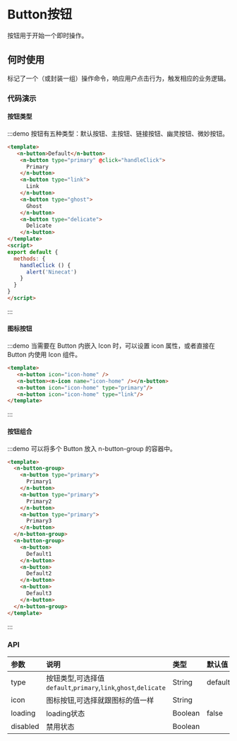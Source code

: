 # Button按钮
按钮用于开始一个即时操作。

## 何时使用
标记了一个（或封装一组）操作命令，响应用户点击行为，触发相应的业务逻辑。

### 代码演示

#### 按钮类型
:::demo 按钮有五种类型：默认按钮、主按钮、链接按钮、幽灵按钮、微妙按钮。
```html
<template>
   <n-button>Default</n-button>
    <n-button type="primary" @click="handleClick">
      Primary
    </n-button>
    <n-button type="link">
      Link
    </n-button>
    <n-button type="ghost">
      Ghost
    </n-button>
    <n-button type="delicate">
      Delicate
    </n-button>
</template>
<script>
export default {
  methods: {
    handleClick () {
      alert('Ninecat')
    }
  }
}
</script>

```
:::

#### 图标按钮

:::demo 当需要在 Button 内嵌入 Icon 时，可以设置 icon 属性，或者直接在 Button 内使用 Icon 组件。
```html
<template>
   <n-button icon="icon-home" />
   <n-button><n-icon name="icon-home" /></n-button>
   <n-button icon="icon-home" type="primary"/>
   <n-button icon="icon-home" type="link"/>
</template>
```
:::


#### 按钮组合

:::demo 可以将多个 Button 放入 n-button-group 的容器中。
```html
<template>
  <n-button-group>
    <n-button type="primary">
      Primary1
    </n-button>
    <n-button type="primary">
      Primary2
    </n-button>
    <n-button type="primary">
      Primary3
    </n-button>
  </n-button-group>
  <n-button-group>
    <n-button>
      Default1
    </n-button>
    <n-button>
      Default2
    </n-button>
    <n-button>
      Default3
    </n-button>
  </n-button-group>
</template>
```
:::


### API

| 参数 | 说明 | 类型 | 默认值 |
| :--- | :--- | :--- | :--- |
| type | 按钮类型,可选择值`default`,`primary`,`link`,`ghost`,`delicate` | String | default |
| icon | 图标按钮,可选择就跟图标的值一样 | String |  |
| loading    | loading状态 | Boolean     | false |
| disabled    | 禁用状态 | Boolean     |  |